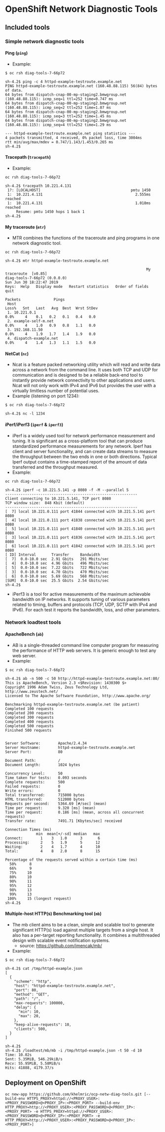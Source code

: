 # OpenShift Network Diagnostic Tools

## Included tools
### Simple network diagnostic tools
#### Ping (`ping`)
* Example:
```
$ oc rsh diag-tools-7-66p72

sh-4.2$ ping -c 4 httpd-example-testroute.example.net
PING httpd-example-testroute.example.net (160.48.88.115) 56(84) bytes of data.
64 bytes from dispatch-cnap-00-mp-staging2.bmwgroup.net (160.48.88.115): icmp_seq=1 ttl=252 time=0.747 ms
64 bytes from dispatch-cnap-00-mp-staging2.bmwgroup.net (160.48.88.115): icmp_seq=2 ttl=252 time=1.07 ms
64 bytes from dispatch-cnap-00-mp-staging2.bmwgroup.net (160.48.88.115): icmp_seq=3 ttl=252 time=1.45 ms
64 bytes from dispatch-cnap-00-mp-staging2.bmwgroup.net (160.48.88.115): icmp_seq=4 ttl=252 time=1.29 ms

--- httpd-example-testroute.example.net ping statistics ---
4 packets transmitted, 4 received, 0% packet loss, time 3004ms
rtt min/avg/max/mdev = 0.747/1.143/1.453/0.265 ms
sh-4.2$

```

#### Tracepath (`tracepath`)
* Example:
```
oc rsh diag-tools-7-66p72

sh-4.2$ tracepath 10.221.4.131
 1?: [LOCALHOST]                                         pmtu 1450
 1:  10.221.4.131                                          2.555ms reached
 1:  10.221.4.131                                          1.018ms reached
     Resume: pmtu 1450 hops 1 back 1
sh-4.2$

```

#### My traceroute (`mtr`)
* MTR combines the functions of the traceroute and ping programs in one network diagnostic tool.
```
oc rsh diag-tools-7-66p72

sh-4.2$ mtr httpd-example-testroute.example.net

                                                                My traceroute  [v0.85]
diag-tools-7-66p72 (0.0.0.0)                                                                                                 Sun Jun 30 18:22:47 2019
Keys:  Help   Display mode   Restart statistics   Order of fields   quit
                                                                                                             Packets               Pings
 Host                                                                                                      Loss%   Snt   Last   Avg  Best  Wrst StDev
 1. 10.221.0.1                                                                                              0.0%     4    0.1   0.2   0.1   0.4   0.0
 2. example-self-m.net                                                                                   0.0%     4    1.0   0.9   0.8   1.1   0.0
 3. 192.168.11.50                                                                                           0.0%     4    1.9   1.7   1.4   1.9   0.0
 4. dispatch-example.net                                                                               0.0%     4    1.4   1.3   1.1   1.5   0.0

```

#### NetCat (`nc`)
* Ncat is a feature packed networking utility which will read and
write data across a network from the command line. It uses both
TCP and UDP for communication and is designed to be a reliable
back-end tool to instantly provide network connectivity to other
applications and users. Ncat will not only work with IPv4 and IPv6
but provides the user with a virtually limitless number of potential
uses.
* Example (listening on port 1234):
```
$ oc rsh diag-tools-7-66p72

sh-4.2$ nc -l 1234
```

#### iPerf/iPerf3 (`iperf` & `iperf3`)
* iPerf is a widely used tool for network performance measurement and tuning. It is significant as a cross-platform tool that can produce standardized performance measurements for any network. Iperf has client and server functionality, and can create data streams to measure the throughput between the two ends in one or both directions. Typical Iperf output contains a time-stamped report of the amount of data transferred and the throughput measured. 
* Example:
```
oc rsh diag-tools-7-66p72

sh-4.2$ iperf -c 10.221.5.141 -p 8080 -f -M --parallel 5
------------------------------------------------------------
Client connecting to 10.221.5.141, TCP port 8080
TCP window size:  848 Kbit (default)
------------------------------------------------------------
[  7] local 10.221.0.111 port 41844 connected with 10.221.5.141 port 8080
[  4] local 10.221.0.111 port 41838 connected with 10.221.5.141 port 8080
[  5] local 10.221.0.111 port 41840 connected with 10.221.5.141 port 8080
[  3] local 10.221.0.111 port 41836 connected with 10.221.5.141 port 8080
[  6] local 10.221.0.111 port 41842 connected with 10.221.5.141 port 8080
[ ID] Interval       Transfer     Bandwidth
[  7]  0.0-10.0 sec  2.91 Gbits   291 Mbits/sec
[  4]  0.0-10.0 sec  4.96 Gbits   496 Mbits/sec
[  5]  0.0-10.0 sec  7.22 Gbits   722 Mbits/sec
[  3]  0.0-10.0 sec  4.70 Gbits   470 Mbits/sec
[  6]  0.0-10.0 sec  5.69 Gbits   568 Mbits/sec
[SUM]  0.0-10.0 sec  25.5 Gbits  2.54 Gbits/sec
sh-4.2$
```
* iPerf3 is a tool for active measurements of the maximum achievable bandwidth on IP networks. It supports tuning of various parameters related to timing, buffers and protocols (TCP, UDP, SCTP with IPv4 and IPv6). For each test it reports the bandwidth, loss, and other parameters.

### Network loadtest tools
#### ApacheBench (`ab`)
* AB is a single-threaded command line computer program for measuring the performance of HTTP web servers. It is generic enough to test any web server. 
* Example:
```
$ oc rsh diag-tools-7-66p72

sh-4.2$ ab -n 500 -c 50 http://httpd-example-testroute.example.net:80/
This is ApacheBench, Version 2.3 <$Revision: 1430300 $>
Copyright 1996 Adam Twiss, Zeus Technology Ltd, http://www.zeustech.net/
Licensed to The Apache Software Foundation, http://www.apache.org/

Benchmarking httpd-example-testroute.example.net (be patient)
Completed 100 requests
Completed 200 requests
Completed 300 requests
Completed 400 requests
Completed 500 requests
Finished 500 requests


Server Software:        Apache/2.4.34
Server Hostname:        httpd-example-testroute.example.net
Server Port:            80

Document Path:          /
Document Length:        1024 bytes

Concurrency Level:      50
Time taken for tests:   0.093 seconds
Complete requests:      500
Failed requests:        0
Write errors:           0
Total transferred:      715000 bytes
HTML transferred:       512000 bytes
Requests per second:    5364.69 [#/sec] (mean)
Time per request:       9.320 [ms] (mean)
Time per request:       0.186 [ms] (mean, across all concurrent requests)
Transfer rate:          7491.71 [Kbytes/sec] received

Connection Times (ms)
              min  mean[+/-sd] median   max
Connect:        1    3   1.0      3       6
Processing:     2    5   1.9      5      12
Waiting:        2    4   1.7      4      10
Total:          4    8   2.0      8      15

Percentage of the requests served within a certain time (ms)
  50%      8
  66%      9
  75%     10
  80%     10
  90%     11
  95%     12
  98%     13
  99%     13
 100%     15 (longest request)
sh-4.2$
```

#### Multiple-host HTTP(s) Benchmarking tool (`mb`)
* The mb client aims to be a clean, simple and scalable tool to generate significant HTTP(s) load against multiple targets from a single host. It also has a per-target reporting functionality. It combines a multithreaded design with scalable event notification systems.
    + source: https://github.com/jmencak/mb/
* Example:
```
$ oc rsh diag-tools-7-66p72

sh-4.2$ cat /tmp/httpd-example.json
[
  {
    "scheme": "http",
    "host": "httpd-example-testroute.example.net",
    "port": 80,
    "method": "GET",
    "path": "/",
    "max-requests": 100000,
    "delay": {
      "min": 10,
      "max": 20,
    },
    "keep-alive-requests": 10,
    "clients": 500,
  }
]

sh-4.2$
sh-4.2$ /loadtest/mb/mb -i /tmp/httpd-example.json -t 50 -d 10
Time: 10.02s
Sent: 5.35MiB, 546.29kiB/s
Recv: 55.95MiB, 5.58MiB/s
Hits: 41888, 4179.37/s
```

## Deployment on OpenShift
```
oc new-app https://github.com/khelmric/ocp-netw-diag-tools.git [--build-env HTTPS_PROXY=httpd://<PROXY_USER>:<PROXY_PASSWORD>@<PROXY_IP>:<PROXY_PORT> --build-env HTTP_PROXY=http://<PROXY_USER>:<PROXY_PASSWORD>@<PROXY_IP>:<PROXY_PORT> -e HTTPS_PROXY=httpd://<PROXY_USER>:<PROXY_PASSWORD>@<PROXY_IP>:<PROXY_PORT> -e HTTP_PROXY=http://<PROXY_USER>:<PROXY_PASSWORD>@<PROXY_IP>:<PROXY_PORT>]
```
